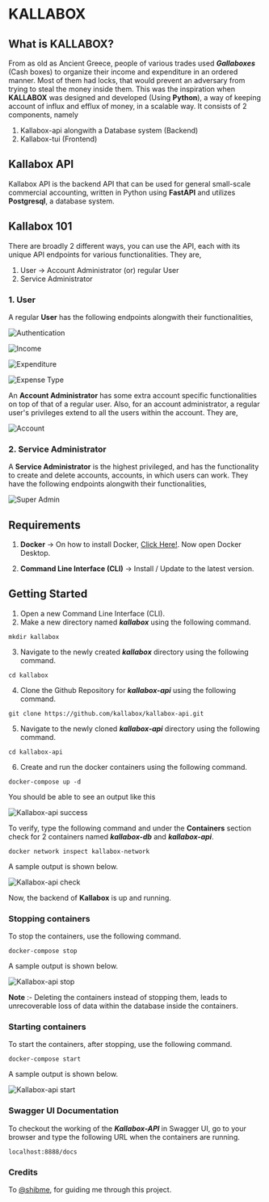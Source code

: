 # KALLABOX

## What is KALLABOX? 

From as old as Ancient Greece, people of various trades used **_Gallaboxes_**  (Cash boxes) to organize their income and expenditure in an ordered manner. Most of them had locks, that would prevent an adversary from trying to steal the money inside them. This was the inspiration when **KALLABOX** was designed and developed (Using **Python**), a way of keeping account of influx and efflux of money, in a scalable way. It consists of 2 components, namely

  1. Kallabox-api alongwith a Database system (Backend)
  2. Kallabox-tui (Frontend)

## Kallabox API

Kallabox API is the backend API that can be used for general small-scale commercial accounting, written in Python using **FastAPI** and utilizes **Postgresql**, a database system. 

## Kallabox 101 

There are broadly 2 different ways, you can use the API, each with its unique API endpoints for various functionalities. They are,

  1. User -> Account Administrator (or) regular User 
  2. Service Administrator 

### 1. User

A regular **User** has the following endpoints alongwith their functionalities,

![Authentication](https://github.com/kallabox/kallabox-tui/assets/102421860/6e460180-590d-46ae-af54-72a85d030156)

![Income](https://github.com/kallabox/kallabox-tui/assets/102421860/a0268ec4-09af-48a4-9ae1-0929ebe8f006)

![Expenditure](https://github.com/kallabox/kallabox-tui/assets/102421860/e7be1de9-dbb8-431a-881e-e4588e1a7919)

![Expense Type](https://github.com/kallabox/kallabox-tui/assets/102421860/467fe9e6-1869-4774-a29c-525237690836)


An **Account Administrator** has some extra account specific functionalities on top of that of a regular user. Also, for an account administrator, a regular user's privileges extend to all the users within the account. They are,

![Account](https://github.com/kallabox/kallabox-tui/assets/102421860/0ca58958-01fa-4895-a392-8c608417622f)


### 2. Service Administrator

A **Service Administrator** is the highest privileged, and has the functionality to create and delete accounts, accounts, in which users can work. They have the following endpoints alongwith their functionalities,

![Super Admin](https://github.com/kallabox/kallabox-tui/assets/102421860/ee7ed5d9-ef5b-4149-91dc-5fca73728545)

## Requirements 

1. **Docker** -> On how to install Docker, [Click Here!](https://docs.docker.com/engine/install/). Now open Docker Desktop.

2. **Command Line Interface (CLI)** -> Install / Update to the latest version.

## Getting Started

1. Open a new Command Line Interface (CLI).
2. Make a new directory named **_kallabox_** using the following command.
```
mkdir kallabox
```
3. Navigate to the newly created **_kallabox_** directory using the following command.
```
cd kallabox
```
4. Clone the Github Repository for **_kallabox-api_** using the following command.
```
git clone https://github.com/kallabox/kallabox-api.git
```
5. Navigate to the newly cloned **_kallabox-api_** directory using the following command.
```
cd kallabox-api
```
6. Create and run the docker containers using the following command.
```
docker-compose up -d
```

You should be able to see an output like this

![Kallabox-api success](https://github.com/kallabox/kallabox-tui/assets/102421860/553b5f6a-9e8d-4e54-8ff6-a07b64c07e23)

To verify, type the following command and under the **Containers** section check for 2 containers named **_kallabox-db_** and **_kallabox-api_**. 
```
docker network inspect kallabox-network
```
A sample output is shown below.

![Kallabox-api check](https://github.com/kallabox/kallabox-tui/assets/102421860/9f15cc2b-90f3-4922-b80a-b878a7198a89)

Now, the backend of **Kallabox** is up and running.

### Stopping containers

To stop the containers, use the following command.
```
docker-compose stop
```

A sample output is shown below.

![Kallabox-api stop](https://github.com/kallabox/kallabox-tui/assets/102421860/56370d9d-76bd-4f12-9b1e-c3d95d824dc7)


**Note** :- Deleting the containers instead of stopping them, leads to unrecoverable loss of data within the database inside the containers.

### Starting containers

To start the containers, after stopping, use the following command.

```
docker-compose start
```

A sample output is shown below.

![Kallabox-api start](https://github.com/kallabox/kallabox-tui/assets/102421860/8ae53354-9c63-458c-863a-5b49c0a16a0e)

### Swagger UI Documentation

To checkout the working of the ***Kallabox-API*** in Swagger UI, go to your browser and type the following URL when the containers are running.
```
localhost:8888/docs
```

### Credits 

To [@shibme](https://github.com/shibme), for guiding me through this project.
